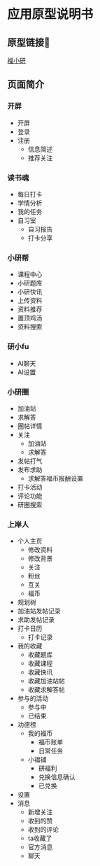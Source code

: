# 应用原型说明书

## 原型链接🔗
[福小研](https://modao.cc/proto/uCRNJtysm0bxcONVVyjIB/sharing?view_mode=read_only)

## 页面简介

### 开屏
- 开屏
- 登录
- 注册
	- 信息简述
	- 推荐关注

### 读书魂
- 每日打卡
- 学情分析
- 我的任务
- 自习室
	- 自习报告
	- 打卡分享

### 小研帮
- 课程中心
- 小研题库
- 小研快讯
- 上传资料
- 资料推荐
- 置顶鸡汤
- 资料搜索

### 研小fu
- AI聊天
- AI设置

### 小研圈
- 加油站
- 求解答
- 圈帖详情
- 关注
	- 加油站
	- 求解答
- 发帖打气
- 发布求助
	- 求解答福币报酬设置
- 打卡活动
- 评论功能
- 研圈搜索

### 上岸人
- 个人主页
	- 修改资料
	- 修改背景
	- 关注
	- 粉丝
	- 互关
	- 福币
- 规划树
- 加油站发帖记录
- 求助发帖记录
- 打卡日历
	- 打卡记录
- 我的收藏
	- 收藏题库
	- 收藏课程
	- 收藏快讯
	- 收藏加油站帖
	- 收藏求解答帖
- 参与的活动
	- 参与中
	- 已结束
- 功德榜
	- 我的福币
		- 福币账单
		- 日常任务
	- 小福铺
		- 研福利
		- 兑换信息确认
		- 已兑换
- 设置
- 消息
	- 新增关注
	- 收到的赞
	- 收到的评论
	- ta收藏了
	- 官方消息
	- 聊天
		
	
	




